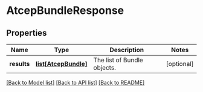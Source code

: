 # AtcepBundleResponse

## Properties
Name | Type | Description | Notes
------------ | ------------- | ------------- | -------------
**results** | [**list[AtcepBundle]**](AtcepBundle.md) | The list of Bundle objects. | [optional] 

[[Back to Model list]](../README.md#documentation-for-models) [[Back to API list]](../README.md#documentation-for-api-endpoints) [[Back to README]](../README.md)


